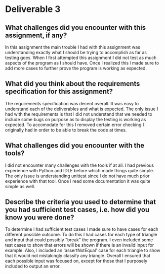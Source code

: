 # Deliverable 3

## What challenges did you encounter with this assignment, if any? 

In this assignment the main trouble I had with this assignment was understanding exactly what I should be trying to accomplish as far as testing goes. When I first attempted this assignment I did not test as much aspects of the program as I should have. Once I realized this I made sure to add more cases to further prove the program is working as expected.

## What did you think about the requirements specification for this assignment?

The requirements specification was decent overall. It was easy to understand each of the deliverables and what is expected. The only issue I had with the requirements is that I did not understand that we needed to include some bugs on purpose as to display the testing is working as expected. To accomodate for this I removed certain error checking I originally had in order to be able to break the code at times.

## What challenges did you encounter with the tools?

I did not encounter many challenges with the tools if at all. I had previous experience with Python and IDLE before which made things quite simple. The only issue is understanding unittest since I do not have much prior experience with that tool. Once I read some documentation it was quite simple as well.

## Describe the criteria you used to determine that you had sufficient test cases, i.e. how did you know you were done?

To determine I had sufficient test cases I made sure to have cases for each different possible outcome. To do this I had cases for each type of triangle and input that could possibly "break" the program. I even included some test cases to show that errors will be shown if there is an invalid input for example. Also, I included an 'assertNotEqual' case for each triangle to show that it would not mistakingly classify any triangle. Overall I ensured that each possible input was focused on, except for those that I purposely included to output an error.
